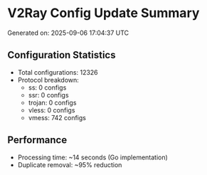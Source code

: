 # V2Ray Config Update Summary
Generated on: 2025-09-06 17:04:37 UTC

## Configuration Statistics
- Total configurations: 12326
- Protocol breakdown:
  - ss: 0 configs
  - ssr: 0 configs
  - trojan: 0 configs
  - vless: 0 configs
  - vmess: 742 configs

## Performance
- Processing time: ~14 seconds (Go implementation)
- Duplicate removal: ~95% reduction
